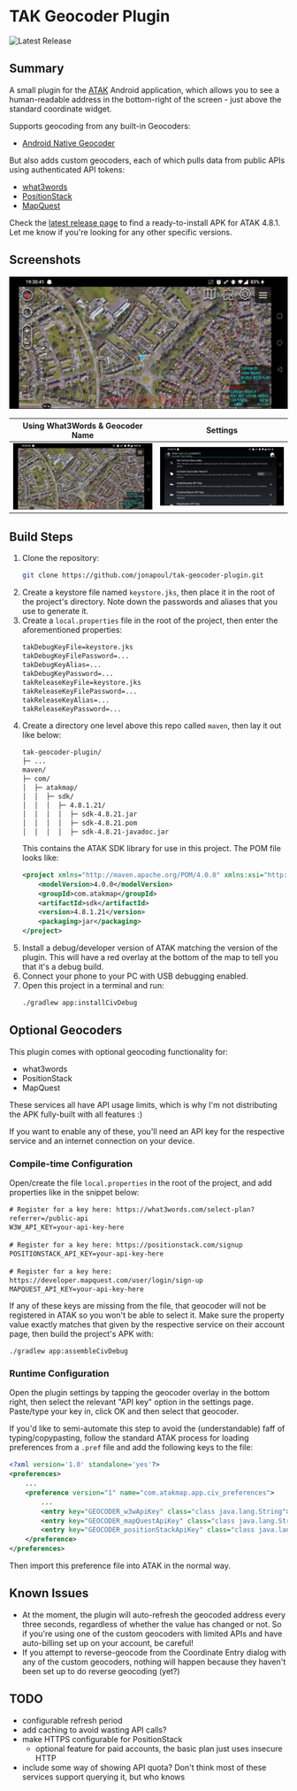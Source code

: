 # TAK Geocoder Plugin

![Latest Release](https://img.shields.io/github/v/release/jonapoul/tak-geocoder-plugin?style=for-the-badge)

## Summary
A small plugin for the [ATAK](https://github.com/deptofdefense/AndroidTacticalAssaultKit-CIV) Android application, which allows you to see a human-readable address in the bottom-right of the screen - just above the standard coordinate widget.

Supports geocoding from any built-in Geocoders:
- [Android Native Geocoder](https://developer.android.com/reference/android/location/Geocoder)

But also adds custom geocoders, each of which pulls data from public APIs using authenticated API tokens:
- [what3words](https://what3words.com/)
- [PositionStack](https://positionstack.com/)
- [MapQuest](https://developer.mapquest.com/documentation/geocoding-api/)

Check the [latest release page](https://github.com/jonapoul/tak-geocoder-plugin/releases/latest) to find a ready-to-install APK for ATAK 4.8.1. Let me know if you're looking for any other specific versions.

## Screenshots

![1](docs/screenshot-1.png)

| Using What3Words & Geocoder Name | Settings |
|:--:|:--:|
| ![2](docs/screenshot-2.jpg) | ![settings](docs/settings.png) |

## Build Steps
1. Clone the repository:
    ```sh
    git clone https://github.com/jonapoul/tak-geocoder-plugin.git
    ```
1. Create a keystore file named `keystore.jks`, then place it in the root of the project's directory. Note down the passwords and aliases that you use to generate it.
1. Create a `local.properties` file in the root of the project, then enter the aforementioned properties:
    ```properties
    takDebugKeyFile=keystore.jks
    takDebugKeyFilePassword=...
    takDebugKeyAlias=...
    takDebugKeyPassword=...
    takReleaseKeyFile=keystore.jks
    takReleaseKeyFilePassword=...
    takReleaseKeyAlias=...
    takReleaseKeyPassword=...
    ```
1. Create a directory one level above this repo called `maven`, then lay it out like below:
    ```
    tak-geocoder-plugin/
    ├─ ...
    maven/
    ├─ com/
    │  ├─ atakmap/
    │  │  ├─ sdk/
    │  │  │  ├─ 4.8.1.21/
    │  │  │  │  ├─ sdk-4.8.21.jar
    │  │  │  │  ├─ sdk-4.8.21.pom
    │  │  │  │  ├─ sdk-4.8.21-javadoc.jar
    ```
    This contains the ATAK SDK library for use in this project. The POM file looks like:
    ```xml
    <project xmlns="http://maven.apache.org/POM/4.0.0" xmlns:xsi="http://www.w3.org/2001/XMLSchema-instance" xsi:schemaLocation="http://maven.apache.org/POM/4.0.0 http://maven.apache.org/xsd/maven-4.0.0.xsd">
        <modelVersion>4.0.0</modelVersion>
        <groupId>com.atakmap</groupId>
        <artifactId>sdk</artifactId>
        <version>4.8.1.21</version>
        <packaging>jar</packaging>
    </project>
    ```
1. Install a debug/developer version of ATAK matching the version of the plugin. This will have a red overlay at the bottom of the map to tell you that it's a debug build.
1. Connect your phone to your PC with USB debugging enabled.
1. Open this project in a terminal and run:
    ```bash
    ./gradlew app:installCivDebug
    ```

## Optional Geocoders

This plugin comes with optional geocoding functionality for:
- what3words
- PositionStack
- MapQuest

These services all have API usage limits, which is why I'm not distributing the APK fully-built with all features :)

If you want to enable any of these, you'll need an API key for the respective service and an internet connection on your device.

### Compile-time Configuration
Open/create the file `local.properties` in the root of the project, and add properties like in the snippet below:

```properties
# Register for a key here: https://what3words.com/select-plan?referrer=/public-api
W3W_API_KEY=your-api-key-here

# Register for a key here: https://positionstack.com/signup
POSITIONSTACK_API_KEY=your-api-key-here

# Register for a key here: https://developer.mapquest.com/user/login/sign-up
MAPQUEST_API_KEY=your-api-key-here
```

If any of these keys are missing from the file, that geocoder will not be registered in ATAK so you won't be able to select it. Make sure the property value exactly matches that given by the respective service on their account page, then build the project's APK with:

```shell
./gradlew app:assembleCivDebug
```

### Runtime Configuration
Open the plugin settings by tapping the geocoder overlay in the bottom right, then select the relevant "API key" option in the settings page. Paste/type your key in, click OK and then select that geocoder.

If you'd like to semi-automate this step to avoid the (understandable) faff of typing/copypasting, follow the standard ATAK process for loading preferences from a `.pref` file and add the following keys to the file:
```xml
<?xml version='1.0' standalone='yes'?>
<preferences>
    ...
    <preference version="1" name="com.atakmap.app.civ_preferences">
        ...
        <entry key="GEOCODER_w3wApiKey" class="class java.lang.String">YOUR_API_KEY</entry>
        <entry key="GEOCODER_mapQuestApiKey" class="class java.lang.String">YOUR_API_KEY</entry>
        <entry key="GEOCODER_positionStackApiKey" class="class java.lang.String">YOUR_API_KEY</entry>
    </preference>
</preferences>
```
Then import this preference file into ATAK in the normal way.

## Known Issues

- At the moment, the plugin will auto-refresh the geocoded address every three seconds, regardless of whether the value has changed or not. So if you're using one of the custom geocoders with limited APIs and have auto-billing set up on your account, be careful!
- If you attempt to reverse-geocode from the Coordinate Entry dialog with any of the custom geocoders, nothing will happen because they haven't been set up to do reverse geocoding (yet?)

## TODO
- configurable refresh period
- add caching to avoid wasting API calls?
- make HTTPS configurable for PositionStack
    - optional feature for paid accounts, the basic plan just uses insecure HTTP
- include some way of showing API quota? Don't think most of these services support
querying it, but who knows
